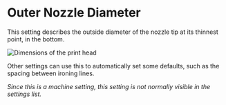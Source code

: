 Outer Nozzle Diameter
====
This setting describes the outside diameter of the nozzle tip at its thinnest point, in the bottom.

![Dimensions of the print head](../images/head_dimensions.svg)

Other settings can use this to automatically set some defaults, such as the spacing between ironing lines.

*Since this is a machine setting, this setting is not normally visible in the settings list.*